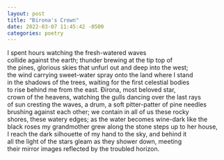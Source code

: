 ```yaml
---
layout: post
title: "Đirona's Crown"
date: 2022-03-07 11:45:42 -0500
categories: poetry
---
```


I spent hours watching the fresh-watered waves         
collide against the earth; thunder brewing at the tip top of         
the pines, glorious skies that unfurl out and deep into the west;         
the wind carrying sweet-water spray onto the land where I stand         
in the shadows of the trees, waiting for the first celestial bodies         
to rise behind me from the east. Đirona, most beloved star,         
crown of the heavens, watching the gulls dancing over the last rays         
of sun cresting the waves, a drum, a soft pitter-patter of pine needles         
brushing against each other; we contain in all of us these rocky         
shores, these watery edges; as the water becomes wine-dark like the         
black roses my grandmother grew along the stone steps up to her house,         
I reach the dark silhouette of my hand to the sky, and behind it         
all the light of the stars gleam as they shower down, meeting         
their mirror images reflected by the troubled horizon.         